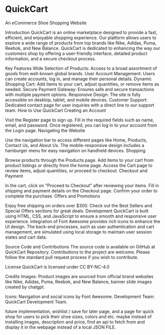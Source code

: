 # QuickCart
An eCommerce Shoe Shopping Website

Introduction
QuickCart is an online marketplace designed to provide a fast, efficient, and enjoyable shopping experience. Our platform allows users to explore a wide range of products from top brands like Nike, Adidas, Puma, Reebok, and New Balance. QuickCart is dedicated to enhancing the way our customers shop by offering a user-friendly interface, detailed product information, and a secure checkout process.

Key Features
Wide Selection of Products: Access to a broad assortment of goods from well-known global brands.
User Account Management: Users can create accounts, log in, and manage their personal details.
Dynamic Shopping Cart: Add items to your cart, adjust quantities, or remove items as needed.
Secure Payment Gateway: Ensures safe and secure transactions with multiple payment options.
Responsive Design: The site is fully accessible on desktop, tablet, and mobile devices.
Customer Support: Dedicated contact page for user inquiries with a direct line to our support team.
How to Use QuickCart
Creating an Account

Visit the Register page to sign up.
Fill in the required fields such as name, email, and password.
Once registered, you can log in to your account from the Login page.
Navigating the Website

Use the navigation bar to access different pages like Home, Products, Contact Us, and About Us.
The mobile-responsive design includes a hamburger menu for easy navigation on handheld devices.
Shopping

Browse products through the Products page.
Add items to your cart from product listings or directly from the home page.
Access the Cart page to review items, adjust quantities, or proceed to checkout.
Checkout and Payment

In the cart, click on "Proceed to Checkout" after reviewing your items.
Fill in shipping and payment details on the Checkout page.
Confirm your order to complete the purchase.
Offers and Promotions

Enjoy free shipping on orders over $300.
Check out the Best Sellers and Special Offers sections for great deals.
Development
QuickCart is built using HTML, CSS, and JavaScript to ensure a smooth and responsive user experience. Integration of Font Awesome provides rich icons to enhance the UI design. The back-end processes, such as user authentication and cart management, are simulated using local storage to maintain user session states and cart data.

Source Code and Contributions
The source code is available on GitHub at QuickCart Repository. Contributions to the project are welcome. Please follow the standard pull request process if you wish to contribute.

License
QuickCart is licensed under CC BY-NC-4.0

Credits
Images: Product images are sourced from official brand websites like Nike, Adidas, Puma, Reebok, and New Balance, banner slide images created by chatgpt.

Icons: Navigation and social icons by Font Awesome.
Development Team: QuickCart Development Team.

future implementation, wishlist / save for later page, and a page for quick shop for users to pick their shoe sizes, colors and etc. 
maybe instead of installing images, description and price, find an api to fetch from and display it in the webpage instead of a local JSON FILE.

